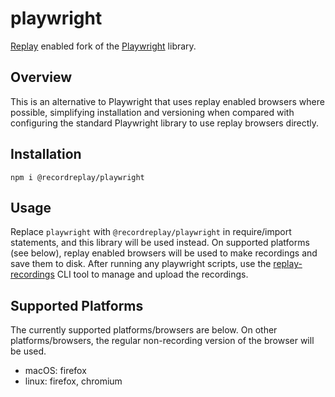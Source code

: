 # playwright

[Replay](https://replay.io) enabled fork of the [Playwright](https://playwright.dev) library.

## Overview

This is an alternative to Playwright that uses replay enabled browsers where possible, simplifying installation and versioning when compared with configuring the standard Playwright library to use replay browsers directly.

## Installation

`npm i @recordreplay/playwright`

## Usage

Replace `playwright` with `@recordreplay/playwright` in require/import statements, and this library will be used instead.  On supported platforms (see below), replay enabled browsers will be used to make recordings and save them to disk.  After running any playwright scripts, use the [replay-recordings](https://www.npmjs.com/package/@recordreplay/recordings-cli) CLI tool to manage and upload the recordings.

## Supported Platforms

The currently supported platforms/browsers are below.  On other platforms/browsers, the regular non-recording version of the browser will be used.

* macOS: firefox
* linux: firefox, chromium
